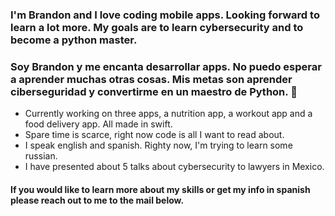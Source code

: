 ### I'm Brandon and I love coding mobile apps. Looking forward to learn a lot more. My goals are to learn cybersecurity and to become a  python master. 

### Soy Brandon y me encanta desarrollar apps. No puedo esperar a aprender muchas otras cosas. Mis metas son aprender ciberseguridad y convertirme en un maestro de Python. 👋

* Currently working on three apps, a nutrition app, a workout app and a food delivery app. All made in swift.
* Spare time is scarce, right now code is all I want to read about.
* I speak english and spanish. Righty now, I'm trying to learn some russian. 
* I have presented about 5 talks about cybersecurity to lawyers in Mexico. 

#### If you would like to learn more about my skills or get my info in spanish please reach out to me to the mail below.
